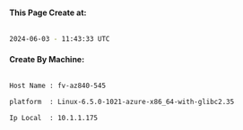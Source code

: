 
   
#### This Page Create at:

```bash

2024-06-03 - 11:43:33 UTC

```

#### Create By Machine:

```bash

Host Name : fv-az840-545

platform  : Linux-6.5.0-1021-azure-x86_64-with-glibc2.35

Ip Local  : 10.1.1.175

```

